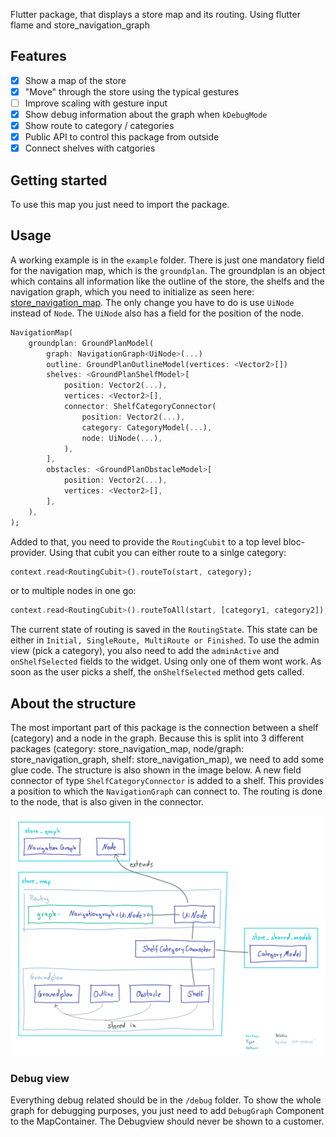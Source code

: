 Flutter package, that displays a store map and its routing.
Using flutter flame and store_navigation_graph

## Features

- [x] Show a map of the store
- [x] "Move" through the store using the typical gestures
- [ ] Improve scaling with gesture input
- [x] Show debug information about the graph when `kDebugMode`
- [x] Show route to category / categories
- [x] Public API to control this package from outside
- [x] Connect shelves with catgories

## Getting started

To use this map you just need to import the package.

## Usage

A working example is in the `example` folder.
There is just one mandatory field for the navigation map, which is the `groundplan`. The groundplan is an object which contains all information like the outline of the store, the shelfs and the navigation graph, which you need to initialize as seen here: [store_navigation_map](https://github.com/ShoppingNavigation/navigation_graph#readme). The only change you have to do is use `UiNode` instead of `Node`. The `UiNode` also has a field for the position of the node.

```dart
NavigationMap(
    groundplan: GroundPlanModel(
        graph: NavigationGraph<UiNode>(...)
        outline: GroundPlanOutlineModel(vertices: <Vector2>[])
        shelves: <GroundPlanShelfModel>[
            position: Vector2(...),
            vertices: <Vector2>[],
            connector: ShelfCategoryConnector(
                position: Vector2(...),
                category: CategoryModel(...),
                node: UiNode(...),
            ),
        ],
        obstacles: <GroundPlanObstacleModel>[
            position: Vector2(...),
            vertices: <Vector2>[],
        ],
    ),
);
```

Added to that, you need to provide the `RoutingCubit` to a top level bloc-provider. Using that cubit you can either route to a sinlge category:

```dart
context.read<RoutingCubit>().routeTo(start, category);
```

or to multiple nodes in one go:

```dart
context.read<RoutingCubit>().routeToAll(start, [category1, category2]);
```

The current state of routing is saved in the `RoutingState`. This state can be either in `Initial, SingleRoute, MultiRoute or Finished`.
To use the admin view (pick a category), you also need to add the `adminActive` and `onShelfSelected` fields to the widget. Using only one of them wont work. As soon as the user picks a shelf, the `onShelfSelected` method gets called.

## About the structure

The most important part of this package is the connection between a shelf (category) and a node in the graph. Because this is split into 3 different packages (category: store_navigation_map, node/graph: store_navigation_graph, shelf: store_navigation_map), we need to add some glue code. The structure is also shown in the image below.
A new field connector of type `ShelfCategoryConnector` is added to a shelf. This provides a position to which the `NavigationGraph` can connect to. The routing is done to the node, that is also given in the connector.

![structure](structure.png)

### Debug view
Everything debug related should be in the `/debug` folder. To show the whole graph for debugging purposes, you just need to add `DebugGraph` Component to the MapContainer. The Debugview should never be shown to a customer.
